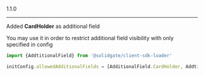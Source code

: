 1.1.0

***

Added **CardHolder** as additional field

You may use it in order to restrict additional field visibility with only specified in config
```typescript
import {AddtitionalField} from '@solidgate/client-sdk-loader'

initConfig.allowedAdditionalFields = [AdditionalField.CardHolder, AddtitionalField.Pin]
```

